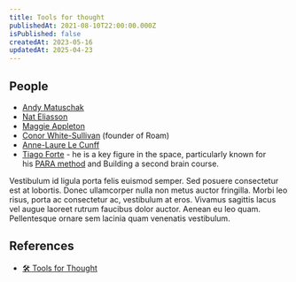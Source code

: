 ```yaml
---
title: Tools for thought
publishedAt: 2021-08-10T22:00:00.000Z
isPublished: false
createdAt: 2023-05-16
updatedAt: 2025-04-23
---
```


## People

- [Andy Matuschak](https://andymatuschak.org/)
- [Nat Eliasson](https://www.nateliason.com/)
- [Maggie Appleton](https://maggieappleton.com/)
- [Conor White-Sullivan](https://twitter.com/conaw) (founder of Roam)
- [Anne-Laure Le Cunff](https://twitter.com/anthilemoon?lang=en)
- [Tiago Forte](https://fortelabs.co/) - he is a key figure in the space, particularly known for his [PARA method](https://fortelabs.co/blog/para/) and Building a second brain course.

<Quote author="Bob">
	Vestibulum id ligula porta felis euismod semper. Sed posuere consectetur est
	at lobortis. Donec ullamcorper nulla non metus auctor fringilla. Morbi leo
	risus, porta ac consectetur ac, vestibulum at eros. Vivamus sagittis lacus vel
	augue laoreet rutrum faucibus dolor auctor. Aenean eu leo quam. Pellentesque
	ornare sem lacinia quam venenatis vestibulum.
</Quote>

## References

- [🛠️ Tools for Thought](https://nesslabs.com/topic/tools)
